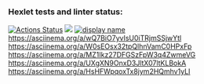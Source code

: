 ### Hexlet tests and linter status:
[![Actions Status](https://github.com/Varlamms/python-project-lvl1/workflows/hexlet-check/badge.svg)](https://github.com/Varlamms/python-project-lvl1/actions)
<a href="https://codeclimate.com/github/Varlamms/python-project-lvl1/maintainability"><img src="https://api.codeclimate.com/v1/badges/9ea0115eb5e0997a57e4/maintainability" /></a>
[![display name](https://github.com/Varlamms/python-project-lvl1/actions/workflows/github-actions-demo.yml/badge.svg)](https://github.com/Varlamms/python-project-lvl1/actions/workflows/github-actions-demo.yml)
https://asciinema.org/a/wQ7BiO7yvIsU0iTRjmSSjwYtl
https://asciinema.org/a/W0sEOsx32tpQlhnVamC0HPxFp
https://asciinema.org/a/MZ1Ikz27DFGSzFpW3q4ZwmeVG
https://asciinema.org/a/UXgXN9OnxD3JltX07ltKLBokA
https://asciinema.org/a/HsHFWpqoxTx8jym2HQmhv1yLI